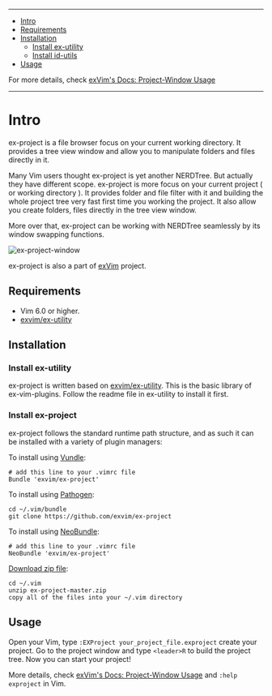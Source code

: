 - - -
- [Intro](#intro)
- [Requirements](#requirements)
- [Installation](#installation)
  - [Install ex-utility](#install-ex-utility)
  - [Install id-utils](#install-ex-project)
- [Usage](#usage)

For more details, check [exVim's Docs: Project-Window Usage](http://exvim.github.io/docs/project-window)

- - -

# Intro

ex-project is a file browser focus on your current working directory. It provides a tree view
window and allow you to manipulate folders and files directly in it. 

Many Vim users thought ex-project is yet another NERDTree. But actually they have different scope. 
ex-project is more focus on your current project ( or working directory ). It provides folder
and file filter with it and building the whole project tree very fast first time you working the
project. It also allow you create folders, files directly in the tree view window. 

More over that, ex-project can be working with NERDTree seamlessly by its window swapping functions.

![ex-project-window](http://exvim.github.io/images/ext/ex-project-window.png)

ex-project is also a part of [exVim](https://github.com/exvim/main) project.

## Requirements

- Vim 6.0 or higher.
- [exvim/ex-utility](https://github.com/exvim/ex-utility) 

## Installation

### Install ex-utility

ex-project is written based on [exvim/ex-utility](https://github.com/exvim/ex-utility). This 
is the basic library of ex-vim-plugins. Follow the readme file in ex-utility to install it first.

### Install ex-project

ex-project follows the standard runtime path structure, and as such it can 
be installed with a variety of plugin managers:
    
To install using [Vundle](https://github.com/gmarik/vundle):

    # add this line to your .vimrc file
    Bundle 'exvim/ex-project'

To install using [Pathogen](https://github.com/tpope/vim-pathogen):

    cd ~/.vim/bundle
    git clone https://github.com/exvim/ex-project

To install using [NeoBundle](https://github.com/Shougo/neobundle.vim):

    # add this line to your .vimrc file
    NeoBundle 'exvim/ex-project'

[Download zip file](https://github.com/exvim/ex-project/archive/master.zip):

    cd ~/.vim
    unzip ex-project-master.zip
    copy all of the files into your ~/.vim directory

## Usage

Open your Vim, type `:EXProject your_project_file.exproject` create your project.
Go to the project window and type `<leader>R` to build the project tree. Now you 
can start your project!

More details, check [exVim's Docs: Project-Window Usage](http://exvim.github.io/docs/project-window/) 
and `:help exproject` in Vim.

